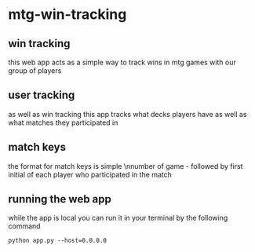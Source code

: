 # mtg-win-tracking
## win tracking
this web app acts as a simple way to track wins in mtg games with our group of players
## user tracking
as well as win tracking this app tracks what decks players have as well as what matches they participated in
## match keys
the format for match keys is simple
\nnumber of game - followed by first initial of each player who participated in the match
## running the web app
while the app is local you can run it in your terminal by the following command
```
python app.py --host=0.0.0.0
```
